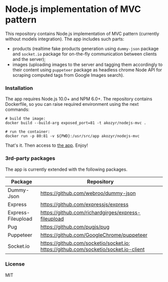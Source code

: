 # Node.js implementation of MVC pattern
This repository contains Node.js implementation of MVC pattern (currently without models integration).
The app includes such parts:
- products (realtime fake products generation using `dummy-json` package and `socket.io` package for on-the-fly communication between clients and the server);
- images (uploading images to the server and tagging them accordingly to their content using `puppeteer` package as headless chrome Node API for scraping computed tags from Google Images search).

### Installation
The app requires Node.js 10.0+ and NPM 6.0+. The repository contains Dockerfile, so you can raise required environment using the next commands:
```
# build the image:
docker build --build-arg exposed_port=81 -t akozyr/nodejs-mvc .

# run the container:
docker run -p 80:81 -v ${PWD}:/usr/src/app akozyr/nodejs-mvc
```

That's it. Then access to [the app](http://localhost). Enjoy!

### 3rd-party packages
The app is currently extended with the following packages.

| Package | Repository |
| --- | --- |
| Dummy-Json | https://github.com/webroo/dummy-json |
| Express | https://github.com/expressjs/express |
| Express-Fileupload | https://github.com/richardgirges/express-fileupload |
| Pug | https://github.com/pugjs/pug |
| Puppeteer | https://github.com/GoogleChrome/puppeteer |
| Socket.io | https://github.com/socketio/socket.io; https://github.com/socketio/socket.io-client |

### License
MIT


